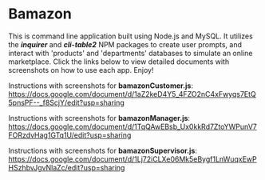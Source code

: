 # Bamazon

This is command line application built using Node.js and MySQL.  It utilizes the **_inquirer_** and **_cli-table2_** NPM packages to create user prompts, and interact with 'products' and 'departments' databases to simulate an online marketplace. Click the links below to view detailed documents with screenshots on how to use each app. Enjoy!

Instructions with screenshots for **bamazonCustomer.js**:
https://docs.google.com/document/d/1aZ2keD4Y5_4FZO2nC4xFwyqs7EtQ5pnsPF--_f8ScjY/edit?usp=sharing

Instructions with screenshots for **bamazonManager.js**:
https://docs.google.com/document/d/1TqQAwEBsb_Ux0kkRd7ZtoYWPunV7FORzdvHag1GTq1U/edit?usp=sharing

Instructions with screenshots for **bamazonSupervisor.js**:
https://docs.google.com/document/d/1Lj72iCLXe06Mk5eBygf1LnWuqxEwPHSzhbvJgvNlaZc/edit?usp=sharing
